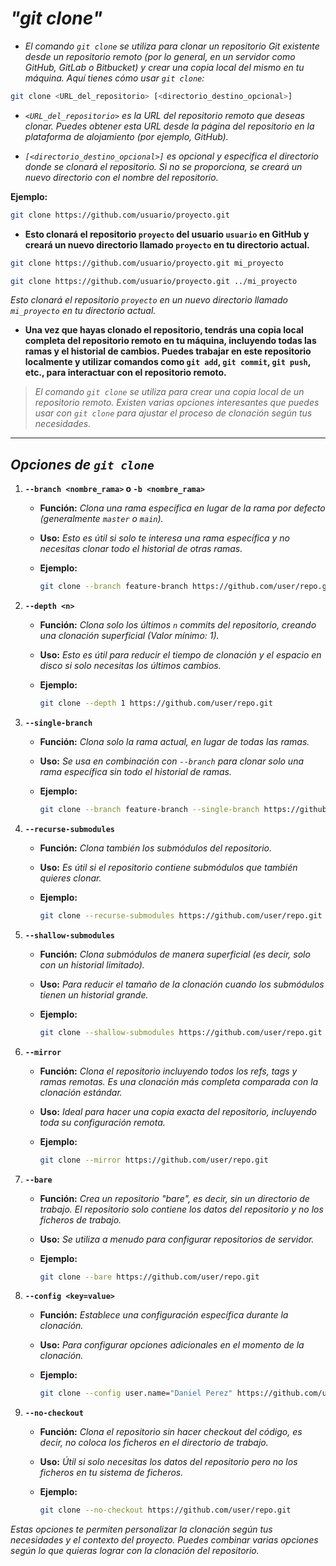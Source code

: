 <!-- Autor: Daniel Benjamin Perez Morales -->
<!-- GitHub: https://github.com/DanielPerezMoralesDev13 -->
<!-- Correo electrónico: danielperezdev@proton.me -->

# ***"git clone"***

- *El comando `git clone` se utiliza para clonar un repositorio Git existente desde un repositorio remoto (por lo general, en un servidor como GitHub, GitLab o Bitbucket) y crear una copia local del mismo en tu máquina. Aquí tienes cómo usar `git clone`:*

```bash
git clone <URL_del_repositorio> [<directorio_destino_opcional>]
```

- *`<URL_del_repositorio>` es la URL del repositorio remoto que deseas clonar. Puedes obtener esta URL desde la página del repositorio en la plataforma de alojamiento (por ejemplo, GitHub).*

- *`[<directorio_destino_opcional>]` es opcional y especifica el directorio donde se clonará el repositorio. Si no se proporciona, se creará un nuevo directorio con el nombre del repositorio.*

**Ejemplo:**

```bash
git clone https://github.com/usuario/proyecto.git
```

- **Esto clonará el repositorio `proyecto` del usuario `usuario` en GitHub y creará un nuevo directorio llamado `proyecto` en tu directorio actual.**

```bash
git clone https://github.com/usuario/proyecto.git mi_proyecto
```

```bash
git clone https://github.com/usuario/proyecto.git ../mi_proyecto
```

*Esto clonará el repositorio `proyecto` en un nuevo directorio llamado `mi_proyecto` en tu directorio actual.*

- **Una vez que hayas clonado el repositorio, tendrás una copia local completa del repositorio remoto en tu máquina, incluyendo todas las ramas y el historial de cambios. Puedes trabajar en este repositorio localmente y utilizar comandos como `git add`, `git commit`, `git push`, etc., para interactuar con el repositorio remoto.**

> *El comando `git clone` se utiliza para crear una copia local de un repositorio remoto. Existen varias opciones interesantes que puedes usar con `git clone` para ajustar el proceso de clonación según tus necesidades.*

---

## ***Opciones de `git clone`***

1. **`--branch <nombre_rama>` o `-b <nombre_rama>`**
   - **Función:** *Clona una rama específica en lugar de la rama por defecto (generalmente `master` o `main`).*
   - **Uso:** *Esto es útil si solo te interesa una rama específica y no necesitas clonar todo el historial de otras ramas.*
   - **Ejemplo:**

     ```bash
     git clone --branch feature-branch https://github.com/user/repo.git
     ```

2. **`--depth <n>`**
   - **Función:** *Clona solo los últimos `n` commits del repositorio, creando una clonación superficial (Valor mínimo: 1).*
   - **Uso:** *Esto es útil para reducir el tiempo de clonación y el espacio en disco si solo necesitas los últimos cambios.*
   - **Ejemplo:**

     ```bash
     git clone --depth 1 https://github.com/user/repo.git
     ```

3. **`--single-branch`**
   - **Función:** *Clona solo la rama actual, en lugar de todas las ramas.*
   - **Uso:** *Se usa en combinación con `--branch` para clonar solo una rama específica sin todo el historial de ramas.*
   - **Ejemplo:**

     ```bash
     git clone --branch feature-branch --single-branch https://github.com/user/repo.git
     ```

4. **`--recurse-submodules`**
   - **Función:** *Clona también los submódulos del repositorio.*
   - **Uso:** *Es útil si el repositorio contiene submódulos que también quieres clonar.*
   - **Ejemplo:**

     ```bash
     git clone --recurse-submodules https://github.com/user/repo.git
     ```

5. **`--shallow-submodules`**
   - **Función:** *Clona submódulos de manera superficial (es decir, solo con un historial limitado).*
   - **Uso:** *Para reducir el tamaño de la clonación cuando los submódulos tienen un historial grande.*
   - **Ejemplo:**

     ```bash
     git clone --shallow-submodules https://github.com/user/repo.git
     ```

6. **`--mirror`**
   - **Función:** *Clona el repositorio incluyendo todos los refs, tags y ramas remotas. Es una clonación más completa comparada con la clonación estándar.*
   - **Uso:** *Ideal para hacer una copia exacta del repositorio, incluyendo toda su configuración remota.*
   - **Ejemplo:**

     ```bash
     git clone --mirror https://github.com/user/repo.git
     ```

7. **`--bare`**
   - **Función:** *Crea un repositorio "bare", es decir, sin un directorio de trabajo. El repositorio solo contiene los datos del repositorio y no los ficheros de trabajo.*
   - **Uso:** *Se utiliza a menudo para configurar repositorios de servidor.*
   - **Ejemplo:**

     ```bash
     git clone --bare https://github.com/user/repo.git
     ```

8. **`--config <key=value>`**
   - **Función:** *Establece una configuración específica durante la clonación.*
   - **Uso:** *Para configurar opciones adicionales en el momento de la clonación.*
   - **Ejemplo:**

     ```bash
     git clone --config user.name="Daniel Perez" https://github.com/user/repo.git
     ```

9. **`--no-checkout`**
   - **Función:** *Clona el repositorio sin hacer checkout del código, es decir, no coloca los ficheros en el directorio de trabajo.*
   - **Uso:** *Útil si solo necesitas los datos del repositorio pero no los ficheros en tu sistema de ficheros.*
   - **Ejemplo:**

     ```bash
     git clone --no-checkout https://github.com/user/repo.git
     ```

*Estas opciones te permiten personalizar la clonación según tus necesidades y el contexto del proyecto. Puedes combinar varias opciones según lo que quieras lograr con la clonación del repositorio.*
